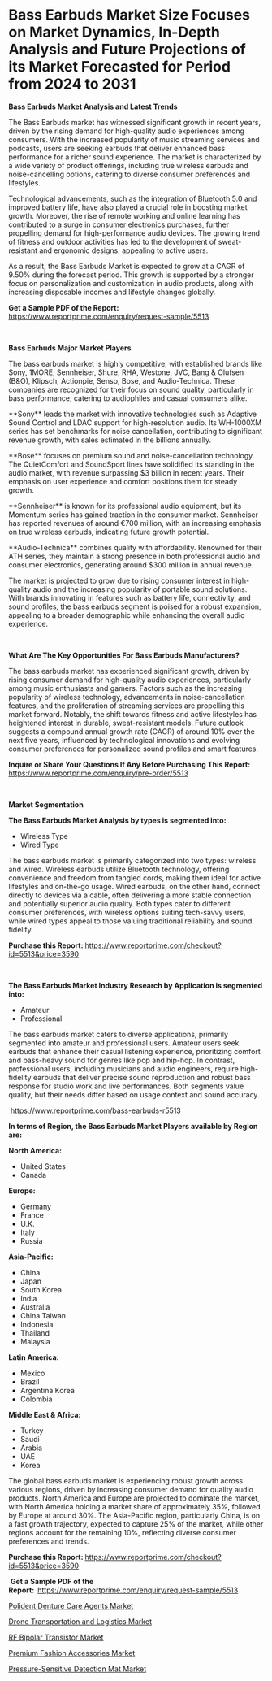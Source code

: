 <p><h1>Bass Earbuds Market Size Focuses on Market Dynamics, In-Depth Analysis and Future Projections of its Market Forecasted for Period from 2024 to 2031</h1></p><p><strong>Bass Earbuds Market Analysis and Latest Trends</strong></p>
<p><p>The Bass Earbuds market has witnessed significant growth in recent years, driven by the rising demand for high-quality audio experiences among consumers. With the increased popularity of music streaming services and podcasts, users are seeking earbuds that deliver enhanced bass performance for a richer sound experience. The market is characterized by a wide variety of product offerings, including true wireless earbuds and noise-cancelling options, catering to diverse consumer preferences and lifestyles.</p><p>Technological advancements, such as the integration of Bluetooth 5.0 and improved battery life, have also played a crucial role in boosting market growth. Moreover, the rise of remote working and online learning has contributed to a surge in consumer electronics purchases, further propelling demand for high-performance audio devices. The growing trend of fitness and outdoor activities has led to the development of sweat-resistant and ergonomic designs, appealing to active users.</p><p>As a result, the Bass Earbuds Market is expected to grow at a CAGR of 9.50% during the forecast period. This growth is supported by a stronger focus on personalization and customization in audio products, along with increasing disposable incomes and lifestyle changes globally.</p></p>
<p><strong>Get a Sample PDF of the Report:&nbsp;</strong> <a href="https://www.reportprime.com/enquiry/request-sample/5513">https://www.reportprime.com/enquiry/request-sample/5513</a></p>
<p>&nbsp;</p>
<p><strong>Bass Earbuds Major Market Players</strong></p>
<p><p>The bass earbuds market is highly competitive, with established brands like Sony, 1MORE, Sennheiser, Shure, RHA, Westone, JVC, Bang & Olufsen (B&O), Klipsch, Actionpie, Senso, Bose, and Audio-Technica. These companies are recognized for their focus on sound quality, particularly in bass performance, catering to audiophiles and casual consumers alike.</p><p>**Sony** leads the market with innovative technologies such as Adaptive Sound Control and LDAC support for high-resolution audio. Its WH-1000XM series has set benchmarks for noise cancellation, contributing to significant revenue growth, with sales estimated in the billions annually.</p><p>**Bose** focuses on premium sound and noise-cancellation technology. The QuietComfort and SoundSport lines have solidified its standing in the audio market, with revenue surpassing $3 billion in recent years. Their emphasis on user experience and comfort positions them for steady growth.</p><p>**Sennheiser** is known for its professional audio equipment, but its Momentum series has gained traction in the consumer market. Sennheiser has reported revenues of around €700 million, with an increasing emphasis on true wireless earbuds, indicating future growth potential.</p><p>**Audio-Technica** combines quality with affordability. Renowned for their ATH series, they maintain a strong presence in both professional audio and consumer electronics, generating around $300 million in annual revenue.</p><p>The market is projected to grow due to rising consumer interest in high-quality audio and the increasing popularity of portable sound solutions. With brands innovating in features such as battery life, connectivity, and sound profiles, the bass earbuds segment is poised for a robust expansion, appealing to a broader demographic while enhancing the overall audio experience.</p></p>
<p>&nbsp;</p>
<p><strong>What Are The Key Opportunities For Bass Earbuds Manufacturers?</strong></p>
<p><p>The bass earbuds market has experienced significant growth, driven by rising consumer demand for high-quality audio experiences, particularly among music enthusiasts and gamers. Factors such as the increasing popularity of wireless technology, advancements in noise-cancellation features, and the proliferation of streaming services are propelling this market forward. Notably, the shift towards fitness and active lifestyles has heightened interest in durable, sweat-resistant models. Future outlook suggests a compound annual growth rate (CAGR) of around 10% over the next five years, influenced by technological innovations and evolving consumer preferences for personalized sound profiles and smart features.</p></p>
<p><strong>Inquire or Share Your Questions If Any Before Purchasing This Report:</strong> <a href="https://www.reportprime.com/enquiry/pre-order/5513">https://www.reportprime.com/enquiry/pre-order/5513</a></p>
<p>&nbsp;</p>
<p><strong>Market Segmentation</strong></p>
<p><strong>The Bass Earbuds Market Analysis by types is segmented into:</strong></p>
<p><ul><li>Wireless Type</li><li>Wired Type</li></ul></p>
<p><p>The bass earbuds market is primarily categorized into two types: wireless and wired. Wireless earbuds utilize Bluetooth technology, offering convenience and freedom from tangled cords, making them ideal for active lifestyles and on-the-go usage. Wired earbuds, on the other hand, connect directly to devices via a cable, often delivering a more stable connection and potentially superior audio quality. Both types cater to different consumer preferences, with wireless options suiting tech-savvy users, while wired types appeal to those valuing traditional reliability and sound fidelity.</p></p>
<p><strong>Purchase this Report:&nbsp;</strong><a href="https://www.reportprime.com/checkout?id=5513&price=3590">https://www.reportprime.com/checkout?id=5513&price=3590</a></p>
<p>&nbsp;</p>
<p><strong>The Bass Earbuds Market Industry Research by Application is segmented into:</strong></p>
<p><ul><li>Amateur</li><li>Professional</li></ul></p>
<p><p>The bass earbuds market caters to diverse applications, primarily segmented into amateur and professional users. Amateur users seek earbuds that enhance their casual listening experience, prioritizing comfort and bass-heavy sound for genres like pop and hip-hop. In contrast, professional users, including musicians and audio engineers, require high-fidelity earbuds that deliver precise sound reproduction and robust bass response for studio work and live performances. Both segments value quality, but their needs differ based on usage context and sound accuracy.</p></p>
<p><a href="https://www.reportprime.com/bass-earbuds-r5513">&nbsp;https://www.reportprime.com/bass-earbuds-r5513</a></p>
<p><strong>In terms of Region, the Bass Earbuds Market Players available by Region are:</strong></p>
<p>
    <p> <strong> North America: </strong>
        <ul>
            <li>United States</li>
            <li>Canada</li>
        </ul>
        </p> 
    <p> <strong> Europe: </strong>
        <ul>
            <li>Germany</li>
            <li>France</li>
            <li>U.K.</li>
            <li>Italy</li>
            <li>Russia</li>
        </ul>
        </p> 
    <p> <strong> Asia-Pacific: </strong>
        <ul>
            <li>China</li>
            <li>Japan</li>
            <li>South Korea</li>
            <li>India</li>
            <li>Australia</li>
            <li>China Taiwan</li>
            <li>Indonesia</li>
            <li>Thailand</li>
            <li>Malaysia</li>
        </ul>
        </p> 
    <p> <strong> Latin America: </strong>
        <ul>
            <li>Mexico</li>
            <li>Brazil</li>
            <li>Argentina Korea</li>
            <li>Colombia</li>
        </ul>
        </p> 
    <p> <strong> Middle East & Africa: </strong>
        <ul>
            <li>Turkey</li>
            <li>Saudi</li>
            <li>Arabia</li>
            <li>UAE</li>
            <li>Korea</li>
        </ul>
    </p>
    </p>
<p><p>The global bass earbuds market is experiencing robust growth across various regions, driven by increasing consumer demand for quality audio products. North America and Europe are projected to dominate the market, with North America holding a market share of approximately 35%, followed by Europe at around 30%. The Asia-Pacific region, particularly China, is on a fast growth trajectory, expected to capture 25% of the market, while other regions account for the remaining 10%, reflecting diverse consumer preferences and trends.</p></p>
<p><strong>Purchase this Report: </strong><a href="https://www.reportprime.com/checkout?id=5513&price=3590">https://www.reportprime.com/checkout?id=5513&price=3590</a></p>
<p>&nbsp;<strong>Get a Sample PDF of the Report:&nbsp;&nbsp;</strong><a href="https://www.reportprime.com/enquiry/request-sample/5513">https://www.reportprime.com/enquiry/request-sample/5513</a></p>
<p><strong></strong></p>
<p><p><a href="https://issuu.com/reportprime-2/docs/polident-denture-care-agents-market_d2d8d778814f3b">Polident Denture Care Agents Market</a></p><p><a href="https://www.linkedin.com/pulse/why-should-you-invest-drone-transportation-logistics-thuqc?trackingId=GsSOWNmcTw%2BfAj5qHcJsdw%3D%3D">Drone Transportation and Logistics Market</a></p><p><a href="https://github.com/FassouRP/Market-Research-Report-List-6/blob/main/rf-bipolar-transistor-market.md">RF Bipolar Transistor Market</a></p><p><a href="https://www.linkedin.com/pulse/premium-fashion-accessories-market-industry-landscape-growth-trajectories-1xtrc?trackingId=rpiV%2BJcbRpqmuBBJ3YJZDQ%3D%3D">Premium Fashion Accessories Market</a></p><p><a href="https://issuu.com/reportprime-2/docs/pressure-sensitive-detection-mat-ma_190c4de6042b1e">Pressure-Sensitive Detection Mat Market</a></p></p>